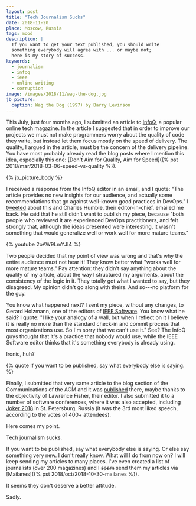 ```yaml
---
layout: post
title: "Tech Journalism Sucks"
date: 2018-11-20
place: Moscow, Russia
tags: mood
description: |
  If you want to get your text published, you should write
  something everybody will agree with ... or maybe not;
  here is my story of success.
keywords:
  - journalism
  - infoq
  - ieee
  - online writing
  - corruption
image: /images/2018/11/wag-the-dog.jpg
jb_picture:
  caption: Wag the Dog (1997) by Barry Levinson
---
```


This July, just four months ago,
I submitted an article to [InfoQ](https://www.infoq.com/), a
popular online tech magazine. In the article I
suggested that in order to improve our projects we must not make programmers worry
about the quality of code they write, but instead let them focus mostly
on the speed of delivery. The quality, I argued in the
article, must be the concern of the delivery pipeline. You have most probably
already read the blog posts where I mention this idea, especially this one:
[Don't Aim for Quality, Aim for Speed]({% pst 2018/mar/2018-03-06-speed-vs-quality %}).

<!--more-->

{% jb_picture_body %}

I received a response from the InfoQ editor in an email, and I quote:
"The article provides no new insights for our audience, and actually some recommendations
that go against well-known good practices in DevOps."
I [tweeted](https://twitter.com/yegor256/status/1015261994826567680)
about this and Charles Humble, their editor-in-chief, emailed me back.
He said that he still didn't want to publish my piece, because
"both people who reviewed it are experienced DevOps practitioners,
and felt strongly that, although the ideas presented were interesting,
it wasn't something that would generalize well or work well for more mature teams."

{% youtube 2oAW9LmYJI4 %}

Two people decided that my point of view was wrong and that's why the entire
audience must not hear it! They know better what "works well for more mature teams."
Pay attention: they didn't say anything about
the quality of my article, about the way I structured my arguments, about the
consistency of the logic in it. They totally got what I wanted to say, but they
disagreed. My opinion didn't go along with theirs. And so---no platform for the guy.

You know what happened next? I sent my piece, without any changes, to Gerard Holzmann,
one of the editors of [IEEE Software](https://publications.computer.org/software-magazine/).
You know what he said? I quote:
"I like your analogy of a wall, but when I reflect on it I believe it is
really no more than the standard check-in and commit process that most
organizations use. So I'm sorry that we can't use it."
See? The InfoQ guys thought that it's a practice that nobody would use, while
the IEEE Software editor thinks that it's something everybody is already using.

Ironic, huh?

{% quote If you want to be published, say what everybody else is saying. %}

Finally, I submitted that very same article to the blog section of the Communications of the ACM
and it was [published](https://cacm.acm.org/blogs/blog-cacm/229942-blame-free-quality-control/fulltext) there,
maybe thanks to the objectivity of Lawrence Fisher, their editor.
I also submitted it to a number of software conferences, where it was also accepted,
including [Joker 2018](https://youtu.be/55mwAbuDrV8) in St. Petersburg, Russia
(it was the 3rd most liked speech, according to the votes of 400+ attendees).

Here comes my point.

Tech journalism sucks.

If you want to be published, say what everybody else is saying. Or else say something
very new. I don't really know. What will I do from now on? I will keep sending my
articles to many places. I've even created a list of journalists (over 200 magazines)
and I ~~spam~~ send them my articles via [Mailanes]({% pst 2018/oct/2018-10-30-mailanes %}).

It seems they don't deserve a better attitude.

Sadly.
